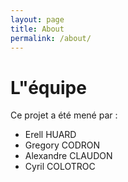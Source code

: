 ```yaml
---
layout: page
title: About
permalink: /about/
---
```

# L"équipe

Ce projet a été mené par :

* Erell HUARD
* Gregory CODRON
* Alexandre CLAUDON
* Cyril COLOTROC